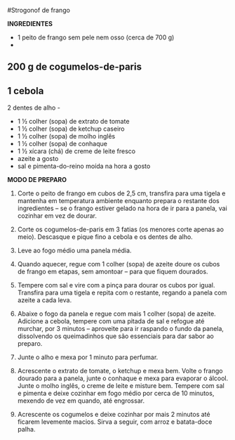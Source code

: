 #Strogonof de frango

**INGREDIENTES**

  
 - 1 peito de frango sem pele nem osso (cerca de 700 g)
 - 
 200 g de cogumelos-de-paris
 - 
 1 cebola
 - 
 2 dentes de alho - 

 - 1 ½ colher (sopa) de extrato de tomate
 - 1 ½ colher (sopa) de ketchup caseiro
 - 1 ½ colher (sopa) de molho inglês
 - 1 ½ colher (sopa) de conhaque
 - 1 ½ xícara (chá) de creme de leite fresco
 - azeite a gosto
 - sal e pimenta-do-reino moída na hora a gosto

**MODO DE PREPARO**

 1. Corte o peito de frango em cubos de 2,5 cm, transfira para uma tigela e mantenha em temperatura ambiente enquanto prepara o restante dos ingredientes – se o frango estiver gelado na hora de ir para a panela, vai cozinhar em vez de dourar.

 2. Corte os cogumelos-de-paris em 3 fatias (os menores corte apenas ao meio). Descasque e pique fino a cebola e os dentes de alho.

 3. Leve ao fogo médio uma panela média. 
 4. Quando aquecer, regue com 1 colher (sopa) de azeite doure os cubos de frango em etapas, sem amontoar – para que fiquem dourados. 
 5. Tempere com sal e vire com a pinça para dourar os cubos por igual. Transfira para uma tigela e repita com o restante, regando a panela com azeite a cada leva.

 6. Abaixe o fogo da panela e regue com mais 1 colher (sopa) de azeite. Adicione a cebola, tempere com uma pitada de sal e refogue até murchar, por 3 minutos – aproveite para ir raspando o fundo da panela, dissolvendo os queimadinhos que são essenciais para dar sabor ao preparo. 
 7. Junte o alho e mexa por 1 minuto para perfumar. 

 8. Acrescente o extrato de tomate, o ketchup e mexa bem. Volte o frango dourado para a panela, junte o conhaque e mexa para evaporar o álcool. Junte o molho inglês, o creme de leite e misture bem. Tempere com sal e pimenta e deixe cozinhar em fogo médio por cerca de 10 minutos, mexendo de vez em quando, até engrossar.

 9. Acrescente os cogumelos e deixe cozinhar por mais 2 minutos até ficarem levemente macios. Sirva a seguir, com arroz e batata-doce palha.

